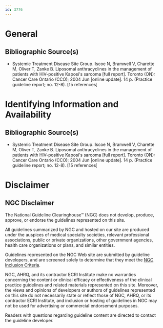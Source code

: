 ```yaml
---
id: 3776
---
```


# General

## Bibliographic Source(s)

- Systemic Treatment Disease Site Group. Iscoe N, Bramwell V, Charette M, Oliver T, Zanke B. Liposomal anthracyclines in the management of patients with HIV-positive Kaposi's sarcoma [full report]. Toronto (ON): Cancer Care Ontario (CCO); 2004 Jun [online update]. 14 p. (Practice guideline report; no. 12-8). [15 references]

# Identifying Information and Availability

## Bibliographic Source(s)

- Systemic Treatment Disease Site Group. Iscoe N, Bramwell V, Charette M, Oliver T, Zanke B. Liposomal anthracyclines in the management of patients with HIV-positive Kaposi's sarcoma [full report]. Toronto (ON): Cancer Care Ontario (CCO); 2004 Jun [online update]. 14 p. (Practice guideline report; no. 12-8). [15 references]

# Disclaimer

## NGC Disclaimer

The National Guideline Clearinghouse™ (NGC) does not develop, produce, approve, or endorse the guidelines represented on this site.

All guidelines summarized by NGC and hosted on our site are produced under the auspices of medical specialty societies, relevant professional associations, public or private organizations, other government agencies, health care organizations or plans, and similar entities.

Guidelines represented on the NGC Web site are submitted by guideline developers, and are screened solely to determine that they meet the [NGC Inclusion Criteria](/help-and-about/summaries/inclusion-criteria).

NGC, AHRQ, and its contractor ECRI Institute make no warranties concerning the content or clinical efficacy or effectiveness of the clinical practice guidelines and related materials represented on this site. Moreover, the views and opinions of developers or authors of guidelines represented on this site do not necessarily state or reflect those of NGC, AHRQ, or its contractor ECRI Institute, and inclusion or hosting of guidelines in NGC may not be used for advertising or commercial endorsement purposes.

Readers with questions regarding guideline content are directed to contact the guideline developer.


